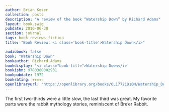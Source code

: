 ```yaml
---
author: Brian Koser
collection: posts
description: "A review of the book “Watership Down” by Richard Adams"
layout: book.swig
pubdate: 2016-06-30
section: journal
tags: book reviews fiction
title: "Book Review: <i class='book-title'>Watership Down</i>"

audiobook: false
book: "Watership Down"
bookauthor: Richard Adams
bookdisplay: '<i class="book-title">Watership Down</i>'
bookisbn: 9780380002931
bookpubdate: 1972
bookrating: ★★★★☆
openlibraryurl: "https://openlibrary.org/books/OL17721910M/Watership_Down"
---
```

The first two-thirds were a little slow, the last third was great. My favorite parts were the rabbit mythology stories, reminiscent of Bre’er Rabbit.